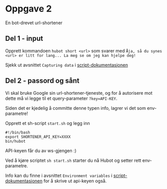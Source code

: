 # Oppgave 2

En bot-drevet url-shortener

## Del 1 - input

Opprett kommandoen `hubot short <url>` som svarer med `Åja, så du synes <url> er litt for lang... La meg se om jeg kan hjelpe deg!`

Sjekk ut avsnittet `Capturing data` i [script-dokumentasjonen](https://github.com/github/hubot/blob/master/docs/scripting.md)

## Del 2 - passord og sånt

Vi skal bruke Google sin url-shortener-tjeneste, og for å autorisere mot dette må vi legge til et query-parameter `?key=API-KEY`. 

Siden det er kjedelig å committe denne typen info, lagrer vi det som env-parametre!

Opprett et sh-script `start.sh` og legg inn 

```
#!/bin/bash
export SHORTENER_API_KEY=XXXX
bin/hubot
``` 

API-keyen får du av ws-gjengen :)

Ved å kjøre scriptet `sh start.sh` starter du nå Hubot og setter rett env-parametre.

Info kan du finne i avsnittet `Environment variables` i [script-dokumentasjonen](https://github.com/github/hubot/blob/master/docs/scripting.md) for å skrive ut api-keyen også.
